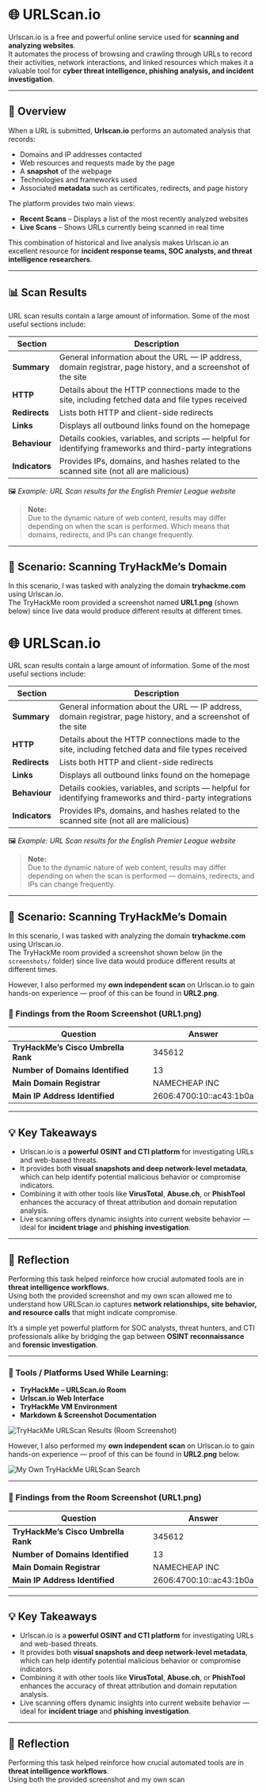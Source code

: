 # 🌐 URLScan.io

Urlscan.io is a free and powerful online service used for **scanning and analyzing websites**.  
It automates the process of browsing and crawling through URLs to record their activities, network interactions, and linked resources which makes it a valuable tool for **cyber threat intelligence, phishing analysis, and incident investigation**.

---

## 🧩 Overview

When a URL is submitted, **Urlscan.io** performs an automated analysis that records:

- Domains and IP addresses contacted  
- Web resources and requests made by the page  
- A **snapshot** of the webpage  
- Technologies and frameworks used  
- Associated **metadata** such as certificates, redirects, and page history  

The platform provides two main views:

- **Recent Scans** – Displays a list of the most recently analyzed websites  
- **Live Scans** – Shows URLs currently being scanned in real time  

This combination of historical and live analysis makes Urlscan.io an excellent resource for **incident response teams, SOC analysts, and threat intelligence researchers**.

---

## 📊 Scan Results

URL scan results contain a large amount of information. Some of the most useful sections include:

| Section | Description |
|----------|--------------|
| **Summary** | General information about the URL — IP address, domain registrar, page history, and a screenshot of the site |
| **HTTP** | Details about the HTTP connections made to the site, including fetched data and file types received |
| **Redirects** | Lists both HTTP and client-side redirects |
| **Links** | Displays all outbound links found on the homepage |
| **Behaviour** | Details cookies, variables, and scripts — helpful for identifying frameworks and third-party integrations |
| **Indicators** | Provides IPs, domains, and hashes related to the scanned site (not all are malicious) |

🖼️ *Example: URL Scan results for the English Premier League website*

> **Note:**  
> Due to the dynamic nature of web content, results may differ depending on when the scan is performed. Which means that domains, redirects, and IPs can change frequently.

---

## 🧠 Scenario: Scanning TryHackMe’s Domain

In this scenario, I was tasked with analyzing the domain **tryhackme.com** using Urlscan.io.  
The TryHackMe room provided a screenshot named **URL1.png** (shown below) since live data would produce different results at different times.  
# 🌐 URLScan.io
URL scan results contain a large amount of information. Some of the most useful sections include:

| Section | Description |
|----------|--------------|
| **Summary** | General information about the URL — IP address, domain registrar, page history, and a screenshot of the site |
| **HTTP** | Details about the HTTP connections made to the site, including fetched data and file types received |
| **Redirects** | Lists both HTTP and client-side redirects |
| **Links** | Displays all outbound links found on the homepage |
| **Behaviour** | Details cookies, variables, and scripts — helpful for identifying frameworks and third-party integrations |
| **Indicators** | Provides IPs, domains, and hashes related to the scanned site (not all are malicious) |

🖼️ *Example: URL Scan results for the English Premier League website*

> **Note:**  
> Due to the dynamic nature of web content, results may differ depending on when the scan is performed — domains, redirects, and IPs can change frequently.

---

## 🧠 Scenario: Scanning TryHackMe’s Domain

In this scenario, I was tasked with analyzing the domain **tryhackme.com** using Urlscan.io.  
The TryHackMe room provided a screenshot shown below (in the `screenshots/` folder) since live data would produce different results at different times.  

However, I also performed my **own independent scan** on Urlscan.io to gain hands-on experience — proof of this can be found in **URL2.png**.

### 🧾 Findings from the Room Screenshot (URL1.png)
| Question | Answer |
|-----------|---------|
| **TryHackMe’s Cisco Umbrella Rank** | 345612 |
| **Number of Domains Identified** | 13 |
| **Main Domain Registrar** | NAMECHEAP INC |
| **Main IP Address Identified** | 2606:4700:10::ac43:1b0a |

---

## 💡 Key Takeaways

- Urlscan.io is a **powerful OSINT and CTI platform** for investigating URLs and web-based threats.  
- It provides both **visual snapshots and deep network-level metadata**, which can help identify potential malicious behavior or compromise indicators.  
- Combining it with other tools like **VirusTotal**, **Abuse.ch**, or **PhishTool** enhances the accuracy of threat attribution and domain reputation analysis.  
- Live scanning offers dynamic insights into current website behavior — ideal for **incident triage** and **phishing investigation**.

---

## 🧠 Reflection

Performing this task helped reinforce how crucial automated tools are in **threat intelligence workflows**.  
Using both the provided screenshot and my own scan allowed me to understand how URLScan.io captures **network relationships, site behavior, and resource calls** that might indicate compromise.

It’s a simple yet powerful platform for SOC analysts, threat hunters, and CTI professionals alike by bridging the gap between **OSINT reconnaissance** and **forensic investigation**.

---

### 🧰 Tools / Platforms Used While Learning:
- **TryHackMe – URLScan.io Room**  
- **Urlscan.io Web Interface**  
- **TryHackMe VM Environment**  
- **Markdown & Screenshot Documentation**

![TryHackMe URLScan Results (Room Screenshot)](./screenshots/URL1.png)

However, I also performed my **own independent scan** on Urlscan.io to gain hands-on experience — proof of this can be found in **URL2.png** below.

![My Own TryHackMe URLScan Search](./screenshots/URL2.png)

---

### 🧾 Findings from the Room Screenshot (URL1.png)
| Question | Answer |
|-----------|---------|
| **TryHackMe’s Cisco Umbrella Rank** | 345612 |
| **Number of Domains Identified** | 13 |
| **Main Domain Registrar** | NAMECHEAP INC |
| **Main IP Address Identified** | 2606:4700:10::ac43:1b0a |

---

## 💡 Key Takeaways

- Urlscan.io is a **powerful OSINT and CTI platform** for investigating URLs and web-based threats.  
- It provides both **visual snapshots and deep network-level metadata**, which can help identify potential malicious behavior or compromise indicators.  
- Combining it with other tools like **VirusTotal**, **Abuse.ch**, or **PhishTool** enhances the accuracy of threat attribution and domain reputation analysis.  
- Live scanning offers dynamic insights into current website behavior — ideal for **incident triage** and **phishing investigation**.

---

## 🧠 Reflection

Performing this task helped reinforce how crucial automated tools are in **threat intelligence workflows**.  
Using both the provided screenshot and my own scan
